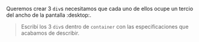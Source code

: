 Queremos crear 3 `div`s necesitamos que cada uno de ellos ocupe un tercio del ancho de la pantalla :desktop:.

> Escribí los 3 `div`s dentro de `container` con las especificaciones que acabamos de describir.